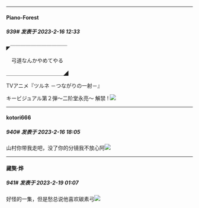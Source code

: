 
*****

####  Piano-Forest  
##### 939#       发表于 2023-2-16 12:33

◤￣￣￣￣￣￣￣￣￣￣￣

　弓道なんかやめてやる

＿＿＿＿＿＿＿＿＿＿＿◢

TVアニメ『ツルネ －つながりの一射－』

キービジュアル第２弾～二阶堂永亮～ 解禁 !
<img src="https://p.sda1.dev/9/0f2c1ce1b83689e956bb5191e49dff97/key-visual3-tv2.jpg" referrerpolicy="no-referrer">


*****

####  kotori666  
##### 940#       发表于 2023-2-16 18:05

山村你带我走吧，没了你的分镜我不放心阿<img src="https://static.saraba1st.com/image/smiley/face2017/152.png" referrerpolicy="no-referrer">


*****

####  藏獒·烨  
##### 941#       发表于 2023-2-19 01:07

好怪的一集，但是愁总说他喜欢碳素弓<img src="https://static.saraba1st.com/image/smiley/face2017/037.png" referrerpolicy="no-referrer">

